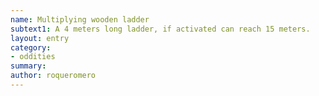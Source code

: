 ```yaml
---
name: Multiplying wooden ladder
subtext1: A 4 meters long ladder, if activated can reach 15 meters.
layout: entry
category:
- oddities
summary: 
author: roqueromero
---
```

